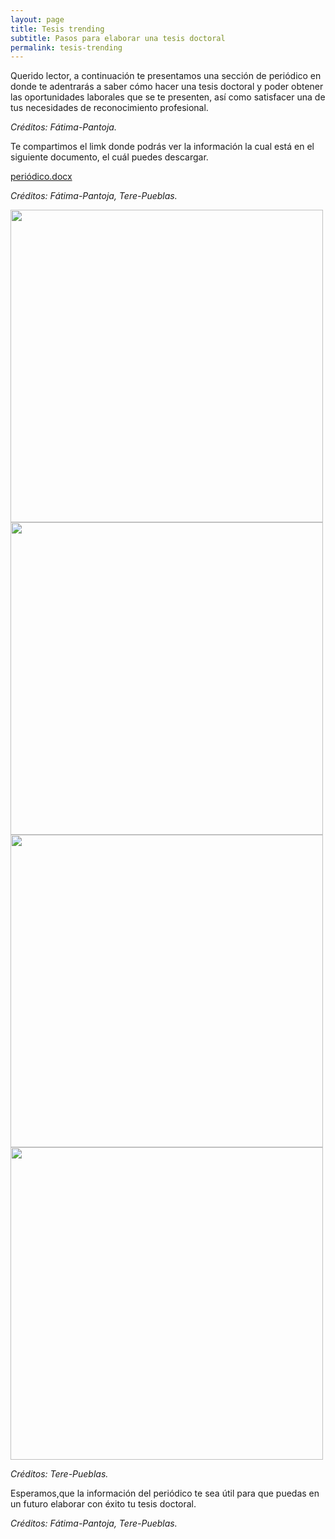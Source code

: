 ```yaml
---
layout: page
title: Tesis trending
subtitle: Pasos para elaborar una tesis doctoral
permalink: tesis-trending
---
```

Querido lector, a continuación te presentamos una sección de periódico en donde te adentrarás a saber cómo hacer una tesis doctoral y poder obtener las oportunidades laborales que se te presenten, así como satisfacer una de tus necesidades de reconocimiento profesional.

*Créditos: Fátima-Pantoja.*

Te compartimos el limk donde podrás ver la información la cual está en el siguiente documento, el cuál puedes descargar.

[periódico.docx](https://github.com/user-attachments/files/15861466/periodico.docx)

*Créditos: Fátima-Pantoja, Tere-Pueblas.*

<div style="clear: both;"></div>

<img src="{{site.baseurl }}/assets/img/Birrete.jpg" style="float:left;width:500px;padding-right:28px;">

<div style="clear: both;"></div>

<img src="{{site.baseurl }}/assets/img/Periodico.png" style="float:left;width:500px;padding-right:28px;">

<div style="clear: both;"></div>

<img src="{{site.baseurl }}/assets/img/Escribe.jpg" style="float:left;width:500px;padding-right:28px;">

<div style="clear: both;"></div>

<img src="{{site.baseurl }}/assets/img/Hombre_con_peri%C3%B3dico.jpg" style="float:left;width:500px;padding-right:28px;">

<div style="clear: both;"></div>

*Créditos: Tere-Pueblas.*

Esperamos,que la información del periódico te sea útil para que puedas en un futuro elaborar con éxito tu tesis doctoral.

*Créditos: Fátima-Pantoja, Tere-Pueblas.*
